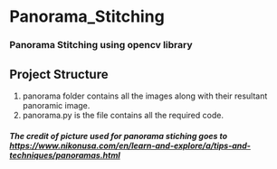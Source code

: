 # Panorama_Stitching

### Panorama Stitching using opencv library

## Project Structure
1. panorama folder contains all the images along with their resultant panoramic image.
2. panorama.py is the file contains all the required code.

##### The credit of picture used for panorama stiching goes to https://www.nikonusa.com/en/learn-and-explore/a/tips-and-techniques/panoramas.html
